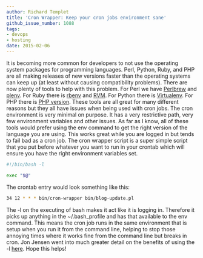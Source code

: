 ```yaml
---
author: Richard Templet
title: 'Cron Wrapper: Keep your cron jobs environment sane'
github_issue_number: 1088
tags:
- devops
- hosting
date: 2015-02-06
---
```


It is becoming more common for developers to not use the operating system packages for programming languages. Perl, Python, Ruby, and PHP are all making releases of new versions faster than the operating systems can keep up (at least without causing compatibility problems).
There are now plenty of tools to help with this problem. For Perl we have [Perlbrew](https://perlbrew.pl/) and [plenv](https://github.com/tokuhirom/plenv). For Ruby there is [rbenv](https://github.com/sstephenson/rbenv) and [RVM](https://rvm.io/). For Python there is [Virtualenv](https://virtualenv.pypa.io/en/latest/). For PHP there is [PHP version](https://github.com/wilmoore/php-version).
These tools are all great for many different reasons but they all have issues when being used with cron jobs. The cron environment is very minimal on purpose. It has a very restrictive path, very few environment variables and other issues. As far as I know, all of these tools would prefer using the env command to get the right version of the language you are using. This works great while you are logged in but tends to fail bad as a cron job. The cron wrapper script is a super simple script that you put before whatever you want to run in your crontab which will ensure you have the right environment variables set.

```bash
#!/bin/bash -l

exec "$@"
```

The crontab entry would look something like this:
```bash
34 12 * * * bin/cron-wrapper bin/blog-update.pl
```

The -l on the executing of bash makes it act like it is logging in. Therefore it picks up anything in the ~/.bash_profile and has that available to the env command. This means the cron job runs in the same environment that is setup when you run it from the command line, helping to stop those annoying times where it works fine from the command line but breaks in cron. Jon Jensen went into much greater detail on the benefits of using the -l [here](/blog/2013/05/login-shells-in-scripts-called-from-cron).
Hope this helps!
